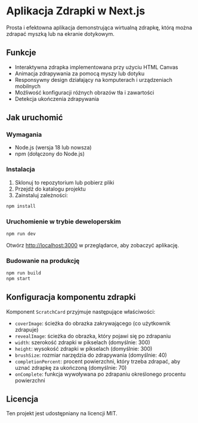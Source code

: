 # Aplikacja Zdrapki w Next.js

Prosta i efektowna aplikacja demonstrująca wirtualną zdrapkę, którą można zdrapać myszką lub na ekranie dotykowym.

## Funkcje

- Interaktywna zdrapka implementowana przy użyciu HTML Canvas
- Animacja zdrapywania za pomocą myszy lub dotyku
- Responsywny design działający na komputerach i urządzeniach mobilnych
- Możliwość konfiguracji różnych obrazów tła i zawartości
- Detekcja ukończenia zdrapywania

## Jak uruchomić

### Wymagania

- Node.js (wersja 18 lub nowsza)
- npm (dołączony do Node.js)

### Instalacja

1. Sklonuj to repozytorium lub pobierz pliki
2. Przejdź do katalogu projektu
3. Zainstaluj zależności:

```bash
npm install
```

### Uruchomienie w trybie deweloperskim

```bash
npm run dev
```

Otwórz [http://localhost:3000](http://localhost:3000) w przeglądarce, aby zobaczyć aplikację.

### Budowanie na produkcję

```bash
npm run build
npm start
```

## Konfiguracja komponentu zdrapki

Komponent `ScratchCard` przyjmuje następujące właściwości:

- `coverImage`: ścieżka do obrazka zakrywającego (co użytkownik zdrapuje)
- `revealImage`: ścieżka do obrazka, który pojawi się po zdrapaniu
- `width`: szerokość zdrapki w pikselach (domyślnie: 300)
- `height`: wysokość zdrapki w pikselach (domyślnie: 300)
- `brushSize`: rozmiar narzędzia do zdrapywania (domyślnie: 40)
- `completionPercent`: procent powierzchni, który trzeba zdrapać, aby uznać zdrapkę za ukończoną (domyślnie: 70)
- `onComplete`: funkcja wywoływana po zdrapaniu określonego procentu powierzchni

## Licencja

Ten projekt jest udostępniany na licencji MIT.
